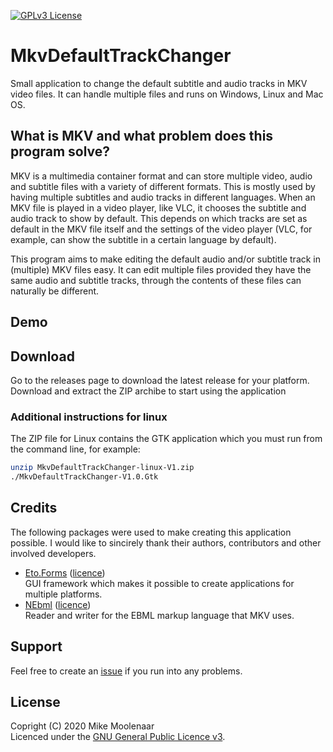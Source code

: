 [![GPLv3 License](https://img.shields.io/badge/License-GPL%20v3-yellow.svg)](https://opensource.org/licenses/)
# MkvDefaultTrackChanger
Small application to change the default subtitle and audio tracks in
MKV video files. It can handle multiple files and runs on Windows, Linux and Mac OS.

## What is MKV and what problem does this program solve?
MKV is a multimedia container format and can store multiple
video, audio and subtitle files with a variety of different formats. This is mostly
used by having multiple subtitles and audio tracks in different languages. When an  MKV
file is played in a video player, like VLC, it chooses the subtitle and audio track to show
by default. This depends on which tracks are set as default in the MKV file itself
and the settings of the video player (VLC, for example, can show the subtitle in a certain language
by default).

This program aims to make editing the default audio and/or subtitle track
in (multiple) MKV files easy. It can edit multiple files provided they
have the same audio and subtitle tracks, through the contents of these files can naturally
be different.

## Demo


## Download
Go to the releases page to download the latest release for your platform. Download
and extract the ZIP archibe to start using the application

### Additional instructions for linux
The ZIP file for Linux contains the GTK application which you must run from the command
line, for example:
```sh
unzip MkvDefaultTrackChanger-linux-V1.zip
./MkvDefaultTrackChanger-V1.0.Gtk
```

## Credits
The following packages were used to make creating this application possible. I would
like to sincirely thank their authors, contributors and other involved developers.
- [Eto.Forms](https://github.com/picoe/Eto) ([licence](https://github.com/picoe/Eto/blob/develop/LICENSE.txt))  
  GUI framework which makes it possible to create applications for multiple platforms.
- [NEbml](https://github.com/OlegZee/NEbml) ([licence](https://github.com/OlegZee/NEbml/blob/master/LICENSE))  
  Reader and writer for the EBML markup language that MKV uses.

## Support
Feel free to create an [issue](https://github.com/MikeMoolenaar/MkvDefaultTrackChanger/issues/new) if you run into any problems.


## License
Copright (C) 2020 Mike Moolenaar  
Licenced under the [GNU General Public Licence v3](https://www.gnu.org/licenses/gpl-3.0.html).
